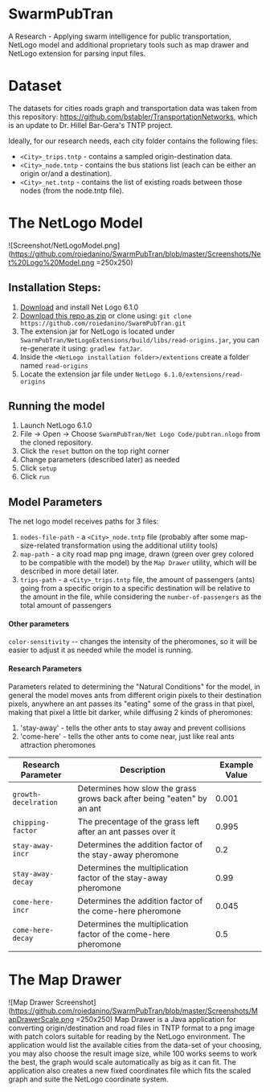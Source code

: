 # SwarmPubTran
A Research - Applying swarm intelligence for public transportation, NetLogo model and additional proprietary tools such as map drawer and NetLogo extension for parsing input files.

# Dataset
The datasets for cities roads graph and transportation data was taken from this repository: https://github.com/bstabler/TransportationNetworks, 
which is an update to Dr. Hillel Bar-Gera's TNTP project.

Ideally, for our research needs, each city folder contains the following files:

* `<City>_trips.tntp` - contains a sampled origin-destination data.
* `<City>_node.tntp` - contains the bus stations list (each can be either an origin or/and a destination).
* `<City>_net.tntp` - contains the list of existing roads between those nodes (from the node.tntp file).


# The NetLogo Model
![Screenshot/NetLogoModel.png](https://github.com/roiedanino/SwarmPubTran/blob/master/Screenshots/Net%20Logo%20Model.png =250x250)
## Installation Steps: 
1. [Download](https://ccl.northwestern.edu/netlogo/6.1.0/) and install Net Logo 6.1.0
2. [Download this repo as zip](https://github.com/roiedanino/SwarmPubTran/archive/master.zip) or clone using: `git clone https://github.com/roiedanino/SwarmPubTran.git`
3. The extension jar for NetLogo is located under `SwarmPubTran/NetLogoExtensions/build/libs/read-origins.jar`, you can re-generate it using: `gradlew fatJar`.
4. Inside the `<NetLogo installation folder>/extentions` create a folder named `read-origins`
5. Locate the extension jar file under `NetLogo 6.1.0/extensions/read-origins`

## Running the model
1. Launch NetLogo 6.1.0
2. File -> Open -> Choose `SwarmPubTran/Net Logo Code/pubtran.nlogo` from the cloned repository.
3. Click the `reset` button on the top right corner
4. Change parameters (described later) as needed
5. Click `setup`
6. Click `run`

## Model Parameters
The net logo model receives paths for 3 files:

1. `nodes-file-path` - a `<City>_node.tntp` file (probably after some map-size-related transformation using the additional utility tools)
2. `map-path` - a city road map png image, drawn (green over grey colored to be compatible with the model) by the `Map Drawer` utility, which will be described in more detail later.
3. `trips-path` - a `<City>_trips.tntp` file, the amount of passengers (ants) going from a specific origin to a specific destination will be relative to the amount in the file, 
while considering the `number-of-passengers` as the total amount of passengers

#### Other parameters
`color-sensitivity` -- changes the intensity of the pheromones, so it will be easier to adjust it as needed while the model is running. 

#### Research Parameters
Parameters related to determining the "Natural Conditions" for the model, in general the model moves ants from different origin pixels to their destination pixels,
anywhere an ant passes its "eating" some of the grass in that pixel, making that pixel a little bit darker, while diffusing 2 kinds of pheromones:
1. 'stay-away' - tells the other ants to stay away and prevent collisions
2. 'come-here' - tells the other ants to come near, just like real ants attraction pheromones

Research Parameter | Description | Example Value
--- | --- | --- |
`growth-decelration` | Determines how slow the grass grows back after being "eaten" by an ant | 0.001
`chipping-factor` |  The precentage of the grass left after an ant passes over it | 0.995
`stay-away-incr` | Determines the addition factor of the stay-away pheromone | 0.2
`stay-away-decay` | Determines the multiplication factor of the stay-away pheromone | 0.99
`come-here-incr` | Determines the addition factor of the come-here pheromone | 0.045
`come-here-decay` | Determines the multiplication factor of the come-here pheromone | 0.5


# The Map Drawer
![Map Drawer Screenshot](https://github.com/roiedanino/SwarmPubTran/blob/master/Screenshots/MapDrawerScale.png =250x250)
Map Drawer is a Java application for converting origin/destination and road files in TNTP format to a png image with patch colors suitable for reading by the NetLogo environment.
The application would list the available cities from the data-set of your choosing, you may also choose the result image size, while 100 works seems to work the best, the graph would scale automatically as big as it can fit. The application also creates a new fixed coordinates file which fits the scaled graph and suite the NetLogo coordinate system.

